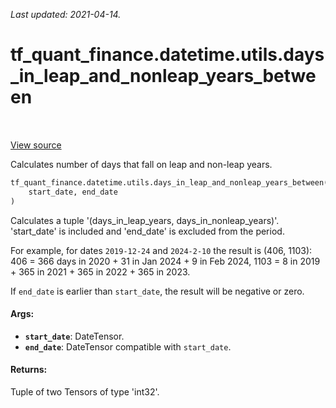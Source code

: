 <!--
This file is generated by a tool. Do not edit directly.
For open-source contributions the docs will be updated automatically.
-->

*Last updated: 2021-04-14.*

<div itemscope itemtype="http://developers.google.com/ReferenceObject">
<meta itemprop="name" content="tf_quant_finance.datetime.utils.days_in_leap_and_nonleap_years_between" />
<meta itemprop="path" content="Stable" />
</div>

# tf_quant_finance.datetime.utils.days_in_leap_and_nonleap_years_between

<!-- Insert buttons and diff -->

<table class="tfo-notebook-buttons tfo-api" align="left">
</table>

<a target="_blank" href="https://github.com/google/tf-quant-finance/blob/master/tf_quant_finance/datetime/date_utils.py">View source</a>



Calculates number of days that fall on leap and non-leap years.

```python
tf_quant_finance.datetime.utils.days_in_leap_and_nonleap_years_between(
    start_date, end_date
)
```



<!-- Placeholder for "Used in" -->

Calculates a tuple '(days_in_leap_years, days_in_nonleap_years)'.
'start_date' is included and 'end_date' is excluded from the period.

For example, for dates `2019-12-24` and `2024-2-10` the result is
(406, 1103):
406 = 366 days in 2020 + 31 in Jan 2024 + 9 in Feb 2024,
1103 = 8 in 2019 + 365 in 2021 + 365 in 2022 + 365 in 2023.

If `end_date` is earlier than `start_date`, the result will be negative or
zero.

#### Args:


* <b>`start_date`</b>: DateTensor.
* <b>`end_date`</b>: DateTensor compatible with `start_date`.


#### Returns:

Tuple of two Tensors of type 'int32'.

